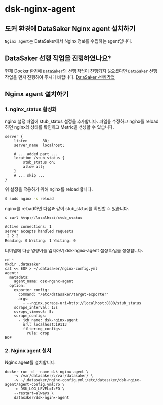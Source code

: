 # dsk-nginx-agent
## 도커 환경에 DataSaker Nginx agent 설치하기
`Nginx agent`는 DataSaker에서 Nginx 정보를 수집하는 agent입니다.

## DataSaker 선행 작업을 진행하였나요?
현재 Docker 환경에 `DataSaker`의 선행 작업이 진행되지 않으셨다면 `DataSaker` 선행 작업을 먼저 진행하여 주시기 바랍니다. [DataSaker 선행 작업](README.md)

## Nginx agent 설치하기
### 1. nginx_status 활성화
nginx 설정 파일에 stub_status 설정을 추가합니다. 파일을 수정하고 nginx를 reload하면 nginx의 상태를 확인하고 Metric을 생성할 수 있습니다.
```
server {
    listen       80;
    server_name  localhost;
    
    # ... added part ...
    location /stub_status {
        stub_status on;
        allow all;
    }
    # ... skip ...
}
```
위 설정을 적용하기 위해 nginx를 reload 합니다.
```bash
$ sudo nginx -s reload
```

nginx를 reload하면 다음과 같이 stub_status를 확인할 수 있습니다.
```bash
$ curl http://localhost/stub_status

Active connections: 1
server accepts handled requests
 2 2 2
Reading: 0 Writing: 1 Waiting: 0
```

터미널에 다음 명령어를 입력하여 dsk-nginx-agent 설정 파일을 생성합니다.
```shell
cd ~
mkdir .datasaker
cat << EOF > ~/.datasaker/nginx-config.yml
agent:
  metadata:
    agent_name: dsk-nginx-agent
  option:
    exporter_config:
      command: "/etc/datasaker/target-exporter"
      args:
        - --nginx.scrape-uri=http://localhost:8080/stub_status
    scrape_interval: 15s
    scrape_timeout: 5s
    scrape_configs:
      - job_name: dsk-nginx-agent
        url: localhost:19113
        filtering_configs:
          rule: drop
EOF
```

### 2. Nginx agent 설치
Nginx agent를 설치합니다.
```shell
docker run -d --name dsk-nginx-agent \
    -v /var/datasaker/:/var/datasaker/ \
    -v ~/.datasaker/nginx-config.yml:/etc/datasaker/dsk-nginx-agent/agent-config.yml:ro \
    -e DSK_LOG_LEVEL=INFO \
    --restart=always \
    datasaker/dsk-nginx-agent
```



